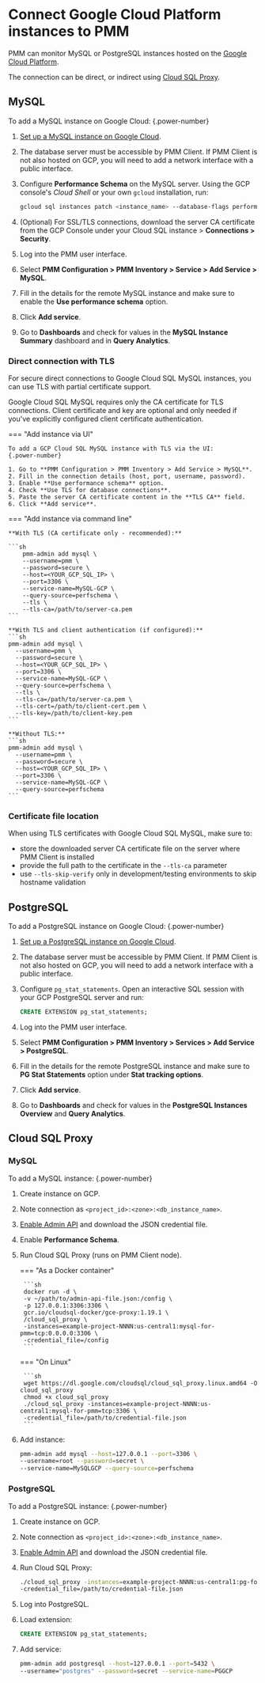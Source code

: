 # Connect Google Cloud Platform instances to PMM

PMM can monitor MySQL or PostgreSQL instances hosted on the [Google Cloud Platform][GOOGLE_CLOUD].

The connection can be direct, or indirect using [Cloud SQL Proxy][GOOGLE_CLOUD_SQL_PROXY].

## MySQL

To add a MySQL instance on Google Cloud:
{.power-number}

1. [Set up a MySQL instance on Google Cloud][GOOGLE_CLOUD_MYSQL].

2. The database server must be accessible by PMM Client. If PMM Client is not also hosted on GCP, you will need to add a network interface with a public interface.

3. Configure **Performance Schema** on the MySQL server. Using the GCP console's *Cloud Shell* or your own `gcloud` installation, run:

    ```sh
    gcloud sql instances patch <instance_name> --database-flags performance_schema=on
    ```

4. (Optional) For SSL/TLS connections, download the server CA certificate from the GCP Console under your Cloud SQL instance > **Connections > Security**.

5. Log into the PMM user interface.

6. Select **PMM Configuration > PMM Inventory >  Service > Add Service > MySQL**.

7. Fill in the details for the remote MySQL instance and make sure to enable the **Use performance schema** option.

8. Click **Add service**.

9. Go to **Dashboards** and check for values in the **MySQL Instance Summary** dashboard and in **Query Analytics**.

### Direct connection with TLS

For secure direct connections to Google Cloud SQL MySQL instances, you can use TLS with partial certificate support. 

Google Cloud SQL MySQL requires only the CA certificate for TLS connections. Client certificate and key are optional and only needed if you've explicitly configured client certificate authentication.

=== "Add instance via UI"

    To add a GCP Cloud SQL MySQL instance with TLS via the UI:
    {.power-number}

    1. Go to **PMM Configuration > PMM Inventory > Add Service > MySQL**.
    2. Fill in the connection details (host, port, username, password).
    3. Enable **Use performance schema** option.
    4. Check **Use TLS for database connections**.
    5. Paste the server CA certificate content in the **TLS CA** field.
    6. Click **Add service**.

=== "Add instance via command line"

    **With TLS (CA certificate only - recommended):**
    
    ```sh
        pmm-admin add mysql \
        --username=pmm \
        --password=secure \
        --host=<YOUR_GCP_SQL_IP> \
        --port=3306 \
        --service-name=MySQL-GCP \
        --query-source=perfschema \
        --tls \
        --tls-ca=/path/to/server-ca.pem
    ```

    **With TLS and client authentication (if configured):**
    ```sh
    pmm-admin add mysql \
      --username=pmm \
      --password=secure \
      --host=<YOUR_GCP_SQL_IP> \
      --port=3306 \
      --service-name=MySQL-GCP \
      --query-source=perfschema \
      --tls \
      --tls-ca=/path/to/server-ca.pem \
      --tls-cert=/path/to/client-cert.pem \
      --tls-key=/path/to/client-key.pem
    ```

    **Without TLS:**
    ```sh
    pmm-admin add mysql \
      --username=pmm \
      --password=secure \
      --host=<YOUR_GCP_SQL_IP> \
      --port=3306 \
      --service-name=MySQL-GCP \
      --query-source=perfschema
    ```

### Certificate file location
When using TLS certificates with Google Cloud SQL MySQL, make sure to:

- store the downloaded server CA certificate file on the server where PMM Client is installed
- provide the full path to the certificate in the `--tls-ca` parameter
- use `--tls-skip-verify` only in development/testing environments to skip hostname validation

## PostgreSQL

To add a PostgreSQL instance on Google Cloud:
{.power-number}

1. [Set up a PostgreSQL instance on Google Cloud][GOOGLE_CLOUD_POSTGRESQL].

2. The database server must be accessible by PMM Client. If PMM Client is not also hosted on GCP, you will need to add a network interface with a public interface.

3. Configure `pg_stat_statements`. Open an interactive SQL session with your GCP PostgreSQL server and run:

    ```sql
    CREATE EXTENSION pg_stat_statements;
    ```

4. Log into the PMM user interface.

5. Select **PMM Configuration > PMM Inventory > Services > Add Service > PostgreSQL**.

6. Fill in the details for the remote PostgreSQL instance and make sure to **PG Stat Statements** option under **Stat tracking options**.

7. Click **Add service**.

8. Go to **Dashboards** and check for values in the **PostgreSQL Instances Overview**  and **Query Analytics**.

## Cloud SQL Proxy

### MySQL

To add a MySQL instance:
{.power-number}

1. Create instance on GCP.

2. Note connection as `<project_id>:<zone>:<db_instance_name>`.

3. [Enable Admin API][GOOGLE_CLOUD_ADMIN_API] and download the JSON credential file.

4. Enable **Performance Schema**.

5. Run Cloud SQL Proxy (runs on PMM Client node).

    === "As a Docker container"

        ```sh
        docker run -d \
        -v ~/path/to/admin-api-file.json:/config \
        -p 127.0.0.1:3306:3306 \
        gcr.io/cloudsql-docker/gce-proxy:1.19.1 \
        /cloud_sql_proxy \
        -instances=example-project-NNNN:us-central1:mysql-for-pmm=tcp:0.0.0.0:3306 \
        -credential_file=/config
        ```

    === "On Linux"

        ```sh
        wget https://dl.google.com/cloudsql/cloud_sql_proxy.linux.amd64 -O cloud_sql_proxy
        chmod +x cloud_sql_proxy
        ./cloud_sql_proxy -instances=example-project-NNNN:us-central1:mysql-for-pmm=tcp:3306 \
        -credential_file=/path/to/credential-file.json
        ```

6. Add instance:

    ```sh
    pmm-admin add mysql --host=127.0.0.1 --port=3306 \
    --username=root --password=secret \
    --service-name=MySQLGCP --query-source=perfschema
    ```

### PostgreSQL

To add a PostgreSQL instance:
{.power-number}

1. Create instance on GCP.

2. Note connection as `<project_id>:<zone>:<db_instance_name>`.

3. [Enable Admin API][GOOGLE_CLOUD_ADMIN_API] and download the JSON credential file.

4. Run Cloud SQL Proxy:

    ```sh
    ./cloud_sql_proxy -instances=example-project-NNNN:us-central1:pg-for-pmm=tcp:5432 \
    -credential_file=/path/to/credential-file.json
    ```

5. Log into PostgreSQL.

6. Load extension:

    ```sql
    CREATE EXTENSION pg_stat_statements;
    ```

7. Add service:

    ```sh
    pmm-admin add postgresql --host=127.0.0.1 --port=5432 \
    --username="postgres" --password=secret --service-name=PGGCP
    ```

[GOOGLE_CLOUD_SQL]: https://cloud.google.com/sql
[GOOGLE_CLOUD]: https://cloud.google.com/
[GOOGLE_CLOUD_MYSQL]: https://cloud.google.com/sql/docs/mysql/quickstart
[GOOGLE_CLOUD_POSTGRESQL]: https://cloud.google.com/sql/docs/postgres/quickstart
[GOOGLE_CLOUD_SQL_PROXY]: https://cloud.google.com/sql/docs/mysql/connect-overview#cloud_sql_proxy
[GOOGLE_CLOUD_ADMIN_API]: https://cloud.google.com/sql/docs/mysql/admin-api#console
